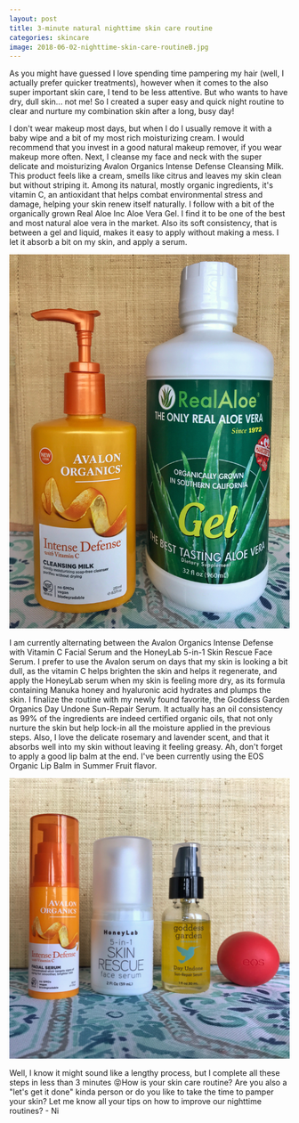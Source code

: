 ```yaml
---
layout: post
title: 3-minute natural nighttime skin care routine
categories: skincare
image: 2018-06-02-nighttime-skin-care-routineB.jpg
---
```


As you might have guessed I love spending time pampering my hair (well, I actually prefer quicker treatments), however when it comes to the also super important skin care, I tend to be less attentive. But who wants to have dry, dull skin... not me! So I created a super easy and quick night routine to clear and nurture my combination skin after a long, busy day!

<!--more-->

I don't wear makeup most days, but when I do I usually remove it with a baby wipe and a bit of my most rich moisturizing cream. I would recommend that you invest in a good natural makeup remover, if you wear  makeup more often. 
Next, I cleanse my face and neck with the super delicate and moisturizing Avalon Organics Intense Defense Cleansing Milk. This product feels like a cream, smells like citrus and leaves my skin clean but without striping it. Among its natural, mostly organic ingredients, it's vitamin C, an antioxidant that helps combat environmental stress and damage, helping your skin renew itself naturally. 
I follow with a bit of the organically grown Real Aloe Inc Aloe Vera Gel. I find it to be one of the best and most natural aloe vera in the market. Also its soft consistency, that is between a gel and liquid, makes it easy to apply without making a mess. I let it absorb a bit on my skin, and apply a serum. 

![Nightime routine products](/public/img/2018-06-02-nighttime-skin-care-routineA.JPG)

I am currently alternating between the Avalon Organics Intense Defense with Vitamin C Facial Serum and the HoneyLab 5-in-1 Skin Rescue Face Serum. I prefer to use the Avalon serum on days that my skin is looking a bit dull, as the vitamin C helps brighten the skin and helps it regenerate, and apply the HoneyLab serum when my skin is feeling more dry, as its formula containing Manuka honey and hyaluronic acid hydrates and plumps the skin.
I finalize the routine with my newly found favorite, the Goddess Garden Organics Day Undone Sun-Repair Serum. It actually has an oil consistency as 99% of the ingredients are indeed certified organic oils, that not only nurture the skin but help lock-in all the moisture applied in the previous steps. Also, I love the delicate rosemary and lavender scent, and that it absorbs well into my skin without leaving it feeling greasy.
Ah, don't forget to apply a good lip balm at the end. I've been currently using the EOS Organic Lip Balm in Summer Fruit flavor.

![Nightime routine products](/public/img/2018-06-02-nighttime-skin-care-routineB.jpg)

Well, I know it might sound like a lengthy process, but I complete all these steps in less than 3 minutes 😝How is your skin care routine? Are you also a "let's get it done" kinda person or do you like to take the time to pamper your skin? Let me know all your tips on how to improve our nighttime routines? - Ni

